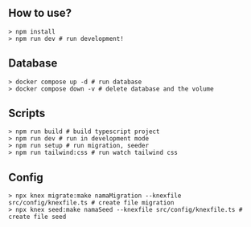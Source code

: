 ## How to use?

```
> npm install
> npm run dev # run development!
```

## Database

```
> docker compose up -d # run database
> docker compose down -v # delete database and the volume
```

## Scripts

```
> npm run build # build typescript project
> npm run dev # run in development mode
> npm run setup # run migration, seeder
> npm run tailwind:css # run watch tailwind css
```

## Config

```
> npx knex migrate:make namaMigration --knexfile src/config/knexfile.ts # create file migration
> npx knex seed:make namaSeed --knexfile src/config/knexfile.ts # create file seed
```
